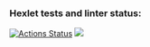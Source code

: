 ### Hexlet tests and linter status:
[![Actions Status](https://github.com/romankostrov/php-project-45/actions/workflows/hexlet-check.yml/badge.svg)](https://github.com/romankostrov/php-project-45/actions)
<a href="https://codeclimate.com/github/romankostrov/php-project-45/maintainability"><img src="https://api.codeclimate.com/v1/badges/60c5b284afaad7addc63/maintainability" /></a>
